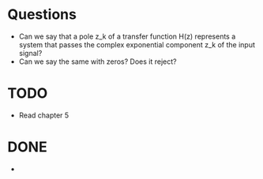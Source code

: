 # Questions
- Can we say that a pole z_k of a transfer function H(z) represents a system that passes the complex exponential component z_k of the input signal?
- Can we say the same with zeros? Does it reject?


# TODO
- Read chapter 5


# DONE
- 
